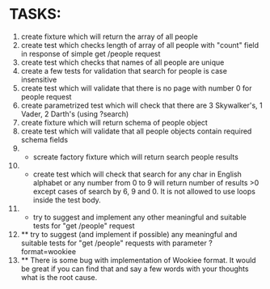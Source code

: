 # TASKS:
1)	create fixture which will return the array of all people
2)	create test which checks length of array of all people with "count" field in response of simple get /people request
3)	create test which checks that names of all people are unique
4)	create a few tests for validation that search for people is case insensitive
5)	create test which will validate that there is no page with number 0 for people request 
6)	create parametrized test which will check that there are 3 Skywalker's, 1 Vader, 2 Darth's (using ?search)
7)	create fixture which will return schema of people object
8)	create test which will validate that all people objects contain required schema fields
9)	* screate factory fixture which will return search people results
10)	* create test which will check that search for any char in English alphabet or any number from 0 to 9 will return number of results >0 except cases of search by 6, 9 and 0. It is not allowed to use loops inside the test body.
11)	* try to suggest and implement any other meaningful and suitable tests for "get /people" request
12)	** try to suggest (and implement if possible) any meaningful and suitable tests for "get /people" requests with parameter ?format=wookiee 
13)	** There is some bug with implementation of Wookiee format. It would be great if you can find that and say a few words with your thoughts what is the root cause.
